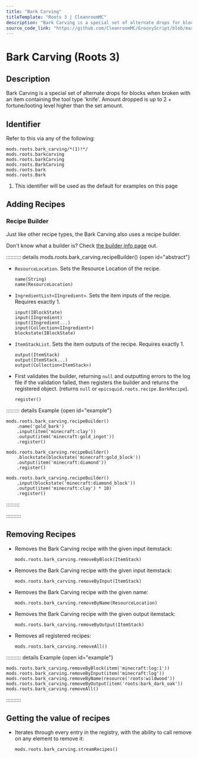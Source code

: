 ```yaml
---
title: "Bark Carving"
titleTemplate: "Roots 3 | CleanroomMC"
description: "Bark Carving is a special set of alternate drops for blocks when broken with an item containing the tool type 'knife'. Amount dropped is up to 2 + fortune/looting level higher than the set amount."
source_code_link: "https://github.com/CleanroomMC/GroovyScript/blob/master/src/main/java/com/cleanroommc/groovyscript/compat/mods/roots/BarkCarving.java"
---
```


# Bark Carving (Roots 3)

## Description

Bark Carving is a special set of alternate drops for blocks when broken with an item containing the tool type 'knife'. Amount dropped is up to 2 + fortune/looting level higher than the set amount.

## Identifier

Refer to this via any of the following:

```groovy:no-line-numbers {1}
mods.roots.bark_carving/*(1)!*/
mods.roots.barkcarving
mods.roots.barkCarving
mods.roots.BarkCarving
mods.roots.bark
mods.roots.Bark
```

1. This identifier will be used as the default for examples on this page

## Adding Recipes

### Recipe Builder

Just like other recipe types, the Bark Carving also uses a recipe builder.

Don't know what a builder is? Check [the builder info page](../../../groovy/builder.md) out.

:::::::::: details mods.roots.bark_carving.recipeBuilder() {open id="abstract"}
- `ResourceLocation`. Sets the Resource Location of the recipe.

    ```groovy:no-line-numbers
    name(String)
    name(ResourceLocation)
    ```

- `IngredientList<IIngredient>`. Sets the item inputs of the recipe. Requires exactly 1.

    ```groovy:no-line-numbers
    input(IBlockState)
    input(IIngredient)
    input(IIngredient...)
    input(Collection<IIngredient>)
    blockstate(IBlockState)
    ```

- `ItemStackList`. Sets the item outputs of the recipe. Requires exactly 1.

    ```groovy:no-line-numbers
    output(ItemStack)
    output(ItemStack...)
    output(Collection<ItemStack>)
    ```

- First validates the builder, returning `null` and outputting errors to the log file if the validation failed, then registers the builder and returns the registered object. (returns `null` or `epicsquid.roots.recipe.BarkRecipe`).

    ```groovy:no-line-numbers
    register()
    ```

::::::::: details Example {open id="example"}
```groovy:no-line-numbers
mods.roots.bark_carving.recipeBuilder()
    .name('gold_bark')
    .input(item('minecraft:clay'))
    .output(item('minecraft:gold_ingot'))
    .register()

mods.roots.bark_carving.recipeBuilder()
    .blockstate(blockstate('minecraft:gold_block'))
    .output(item('minecraft:diamond'))
    .register()

mods.roots.bark_carving.recipeBuilder()
    .input(blockstate('minecraft:diamond_block'))
    .output(item('minecraft:clay') * 10)
    .register()
```

:::::::::

::::::::::

## Removing Recipes

- Removes the Bark Carving recipe with the given input itemstack:

    ```groovy:no-line-numbers
    mods.roots.bark_carving.removeByBlock(ItemStack)
    ```

- Removes the Bark Carving recipe with the given input itemstack:

    ```groovy:no-line-numbers
    mods.roots.bark_carving.removeByInput(ItemStack)
    ```

- Removes the Bark Carving recipe with the given name:

    ```groovy:no-line-numbers
    mods.roots.bark_carving.removeByName(ResourceLocation)
    ```

- Removes the Bark Carving recipe with the given output itemstack:

    ```groovy:no-line-numbers
    mods.roots.bark_carving.removeByOutput(ItemStack)
    ```

- Removes all registered recipes:

    ```groovy:no-line-numbers
    mods.roots.bark_carving.removeAll()
    ```

:::::::::: details Example {open id="example"}
```groovy:no-line-numbers
mods.roots.bark_carving.removeByBlock(item('minecraft:log:1'))
mods.roots.bark_carving.removeByInput(item('minecraft:log'))
mods.roots.bark_carving.removeByName(resource('roots:wildwood'))
mods.roots.bark_carving.removeByOutput(item('roots:bark_dark_oak'))
mods.roots.bark_carving.removeAll()
```

::::::::::

## Getting the value of recipes

- Iterates through every entry in the registry, with the ability to call remove on any element to remove it:

    ```groovy:no-line-numbers
    mods.roots.bark_carving.streamRecipes()
    ```
